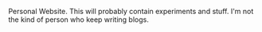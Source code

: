 Personal Website. This will probably contain experiments and stuff. I'm not the kind of person who keep writing blogs.

